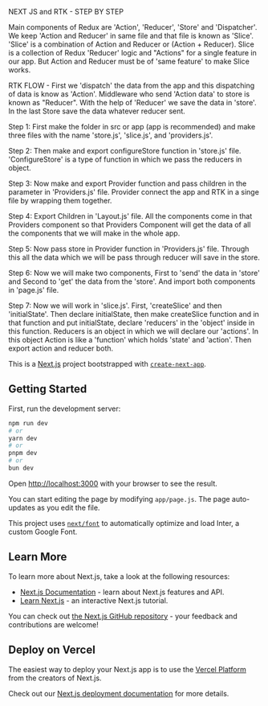 NEXT JS and RTK - STEP BY STEP

Main components of Redux are 'Action', 'Reducer', 'Store' and 'Dispatcher'. We keep 'Action and Reducer' in same file and that file is known as 'Slice'. 'Slice' is a combination of Action and Reducer or (Action + Reducer). Slice is a collection of Redux 'Reducer' logic and "Actions" for a single feature in our app. But Action and Reducer must be of 'same feature' to make Slice works.

RTK FLOW - First we 'dispatch' the data from the app and this dispatching of data is know as 'Action'. Middleware who send 'Action data' to store is known as "Reducer". With the help of 'Reducer' we save the data in 'store'. In the last Store save the data whatever reducer sent.

Step 1: First make the folder in src or app (app is recommended) and make three files with the name 'store.js', 'slice.js', and 'providers.js'.

Step 2: Then make and export configureStore function in 'store.js' file. 'ConfigureStore' is a type of function in which we pass the reducers in object.

Step 3: Now make and export Provider function and pass children in the parameter in 'Providers.js' file. Provider connect the app and RTK in a singe file by wrapping them together.

Step 4: Export Children in 'Layout.js' file. All the components come in that Providers component so that Providers Component will get the data of all the components that we will make in the whole app.

Step 5: Now pass store in Provider function in 'Providers.js' file. Through this all the data which we will be pass through reducer will save in the store.

Step 6: Now we will make two components, First to 'send' the data in 'store' and Second to 'get' the data from the 'store'. And import both components in 'page.js' file.

Step 7: Now we will work in 'slice.js'. First, 'createSlice' and then 'initialState'. Then declare initialState, then make createSlice function and in that function and put initialState, declare 'reducers' in the 'object' inside in this function. Reducers is an object in which we will declare our 'actions'. In this object Action is like a 'function' which holds 'state' and 'action'. Then export action and reducer both.

This is a [Next.js](https://nextjs.org/) project bootstrapped with [`create-next-app`](https://github.com/vercel/next.js/tree/canary/packages/create-next-app).

## Getting Started

First, run the development server:

```bash
npm run dev
# or
yarn dev
# or
pnpm dev
# or
bun dev
```

Open [http://localhost:3000](http://localhost:3000) with your browser to see the result.

You can start editing the page by modifying `app/page.js`. The page auto-updates as you edit the file.

This project uses [`next/font`](https://nextjs.org/docs/basic-features/font-optimization) to automatically optimize and load Inter, a custom Google Font.

## Learn More

To learn more about Next.js, take a look at the following resources:

- [Next.js Documentation](https://nextjs.org/docs) - learn about Next.js features and API.
- [Learn Next.js](https://nextjs.org/learn) - an interactive Next.js tutorial.

You can check out [the Next.js GitHub repository](https://github.com/vercel/next.js/) - your feedback and contributions are welcome!

## Deploy on Vercel

The easiest way to deploy your Next.js app is to use the [Vercel Platform](https://vercel.com/new?utm_medium=default-template&filter=next.js&utm_source=create-next-app&utm_campaign=create-next-app-readme) from the creators of Next.js.

Check out our [Next.js deployment documentation](https://nextjs.org/docs/deployment) for more details.
